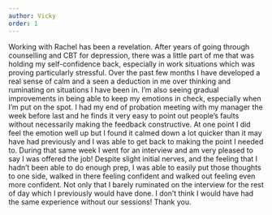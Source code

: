 ```yaml
---
author: Vicky
order: 1
---
```

Working with Rachel has been a revelation. After years of going through counselling and CBT for depression, there was a little part of me that was holding my self-confidence back, especially in work situations which was proving particularly stressful. Over the past few months I have developed a real sense of calm and a seen a deduction in me over thinking and ruminating on situations I have been in. I’m also seeing gradual improvements in being able to keep my emotions in check, especially when I’m put on the spot. I had my end of probation meeting with my manager the week before last and he finds it very easy to point out people’s faults without necessarily making the feedback constructive. At one point I did feel the emotion well up but I found it calmed down a lot quicker than it may have had previously and I was able to get back to making the point I needed to. During that same week I went for an interview and am very pleased to say I was offered the job! Despite slight initial nerves, and the feeling that I hadn’t been able to do enough prep, I was able to easily put those thoughts to one side, walked in there feeling confident and walked out feeling even more confident. Not only that I barely ruminated on the interview for the rest of day which I previously would have done. I don’t think I would have had the same experience without our sessions! Thank you. 